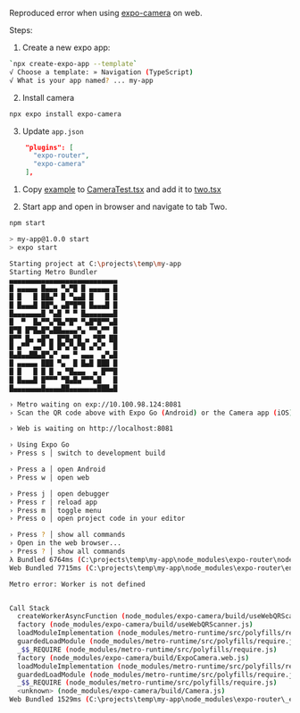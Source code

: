 Reproduced error when using [expo-camera](https://docs.expo.dev/versions/latest/sdk/camera) on web.

Steps:

1. Create a new expo app:

```bash
`npx create-expo-app --template`
√ Choose a template: » Navigation (TypeScript)
√ What is your app named? ... my-app
```

2. Install camera

```bash
npx expo install expo-camera
```

3. Update `app.json`

```json
    "plugins": [
      "expo-router",
      "expo-camera"
    ],
```

1. Copy [example](https://docs.expo.dev/versions/latest/sdk/camera/#usage) to [CameraTest.tsx](./components/CameraTest.tsx) and add it to [two.tsx](./app/(tabs)/two.tsx)

2. Start app and open in browser and navigate to tab Two.

```bash
npm start

> my-app@1.0.0 start
> expo start

Starting project at C:\projects\temp\my-app
Starting Metro Bundler
▄▄▄▄▄▄▄▄▄▄▄▄▄▄▄▄▄▄▄▄▄▄▄▄▄▄▄
█ ▄▄▄▄▄ █▄▄▄ ▀▄▀█ █ ▄▄▄▄▄ █
█ █   █ ██▄▀ █ ▀▄▄█ █   █ █
█ █▄▄▄█ ██▀▄ ▄█▀█▀█ █▄▄▄█ █
█▄▄▄▄▄▄▄█ ▀▄█ ▀ ▀ █▄▄▄▄▄▄▄█
█  ▀  █▄▀▀▄▀█▄▀█▀ ▀▄█▀█▀▀▄█
█▀█ █▀█▄█▀▄██▄▄▄▄▀▄ ▀▀▄▀▀ █
█▀▀ █▄ ▄█▀▄ █▀█▄▀█ ▄ ▀█▀ ██
█ ▄▀▀ ▄▄▀ █ █▀▄▀▄▀█ ▄▀▄▀  █
█▄█▄▄██▄█▀▄▀ ▄▄ ▀ ▄▄▄  ▄▀▄█
█ ▄▄▄▄▄ ███ ▀▄  █ █▄█ ███ █
█ █   █ █ █ ▄ ▀█▄▄▄  ▄ █▀▀█
█ █▄▄▄█ █▀▀▀ ▀█▄█▄▀▀▀▄█   █
█▄▄▄▄▄▄▄█▄▄▄▄██▄▄▄▄▄▄▄███▄█

› Metro waiting on exp://10.100.98.124:8081
› Scan the QR code above with Expo Go (Android) or the Camera app (iOS)

› Web is waiting on http://localhost:8081

› Using Expo Go
› Press s │ switch to development build

› Press a │ open Android
› Press w │ open web

› Press j │ open debugger
› Press r │ reload app
› Press m │ toggle menu
› Press o │ open project code in your editor

› Press ? │ show all commands
› Open in the web browser...
› Press ? │ show all commands
λ Bundled 6764ms (C:\projects\temp\my-app\node_modules\expo-router\node\render.js)
Web Bundled 7715ms (C:\projects\temp\my-app\node_modules\expo-router\entry.js)

Metro error: Worker is not defined


Call Stack
  createWorkerAsyncFunction (node_modules/expo-camera/build/useWebQRScanner.js)
  factory (node_modules/expo-camera/build/useWebQRScanner.js)
  loadModuleImplementation (node_modules/metro-runtime/src/polyfills/require.js)
  guardedLoadModule (node_modules/metro-runtime/src/polyfills/require.js)
  _$$_REQUIRE (node_modules/metro-runtime/src/polyfills/require.js)
  factory (node_modules/expo-camera/build/ExpoCamera.web.js)
  loadModuleImplementation (node_modules/metro-runtime/src/polyfills/require.js)
  guardedLoadModule (node_modules/metro-runtime/src/polyfills/require.js)
  _$$_REQUIRE (node_modules/metro-runtime/src/polyfills/require.js)
  <unknown> (node_modules/expo-camera/build/Camera.js)
Web Bundled 1529ms (C:\projects\temp\my-app\node_modules\expo-router\_error.js)
```